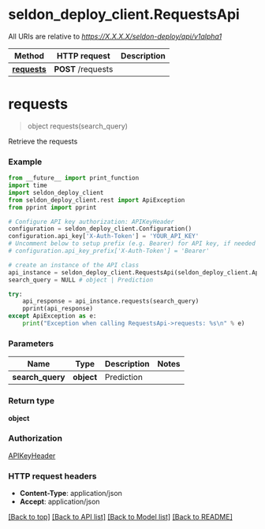 # seldon_deploy_client.RequestsApi

All URIs are relative to *https://X.X.X.X/seldon-deploy/api/v1alpha1*

Method | HTTP request | Description
------------- | ------------- | -------------
[**requests**](RequestsApi.md#requests) | **POST** /requests | 


# **requests**
> object requests(search_query)



Retrieve the requests

### Example
```python
from __future__ import print_function
import time
import seldon_deploy_client
from seldon_deploy_client.rest import ApiException
from pprint import pprint

# Configure API key authorization: APIKeyHeader
configuration = seldon_deploy_client.Configuration()
configuration.api_key['X-Auth-Token'] = 'YOUR_API_KEY'
# Uncomment below to setup prefix (e.g. Bearer) for API key, if needed
# configuration.api_key_prefix['X-Auth-Token'] = 'Bearer'

# create an instance of the API class
api_instance = seldon_deploy_client.RequestsApi(seldon_deploy_client.ApiClient(configuration))
search_query = NULL # object | Prediction

try:
    api_response = api_instance.requests(search_query)
    pprint(api_response)
except ApiException as e:
    print("Exception when calling RequestsApi->requests: %s\n" % e)
```

### Parameters

Name | Type | Description  | Notes
------------- | ------------- | ------------- | -------------
 **search_query** | **object**| Prediction | 

### Return type

**object**

### Authorization

[APIKeyHeader](../README.md#APIKeyHeader)

### HTTP request headers

 - **Content-Type**: application/json
 - **Accept**: application/json

[[Back to top]](#) [[Back to API list]](../README.md#documentation-for-api-endpoints) [[Back to Model list]](../README.md#documentation-for-models) [[Back to README]](../README.md)

